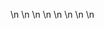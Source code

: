 

















































\n
\n
\n
\n
\n
\n
\n
\n
















































































































